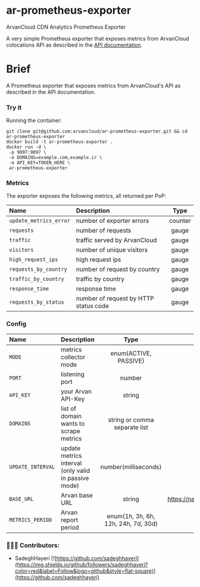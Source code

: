 # ar-prometheus-exporter
ArvanCloud CDN Analytics Prometheus Exporter

A very simple Prometheus exporter that exposes metrics from ArvanCloud colocations API as described in the [API documentation](https://www.arvancloud.com/docs/api/cdn/4.0).

# Brief
A Prometheus exporter that exposes metrics from ArvanCloud's API as described in the API documentation.

### Try it
Running the container:
```
git clone git@github.com:arvancloud/ar-prometheus-exporter.git && cd ar-prometheus-exporter
docker build -t ar-prometheus-exporter .
docker run -d \
 -p 9097:9097 \
 -e DOMAINS=example.com,example.ir \
 -e API_KEY=TOKEN_HERE \
 ar-prometheus-exporter
```

### Metrics
The exporter exposes the following metrics, all returned per PoP:

| Name                                 | Description                                               |  Type |
|:-------------------------------------|:----------------------------------------------------------|:-----:|
| `update_metrics_error`   | number of exporter errors | counter |
| `requests`     | number of requests  | gauge |
| `traffic` | traffic served by ArvanCloud                       | gauge |
| `visitors`        | number of unique visitors | gauge |
| `high_request_ips`        | high request ips                                     | gauge |
| `requests_by_country`    | number of request by country                                 | gauge |
| `traffic_by_country`      | traffic by country                      | gauge |
| `response_time`            | response time                     | gauge |
| `requests_by_status`               | number of request by HTTP status code                   | gauge |


### Config

| Name                                 | Description                                               |  Type | Default
|:-------------------------------------|:----------------------------------------------------------|:-----:|:--------:|
| `MODE` | metrics collector mode | enum(ACTIVE, PASSIVE) | PASSIVE
| `PORT` | listening port  | number | 9097
| `API_KEY` | your Arvan API-Key | string | -
| `DOMAINS` | list of domain wants to scrape metrics | string or comma separate list | -
| `UPDATE_INTERVAL` | update metrics interval (only valid in passive mode) | number(milliseconds) | 30000
| `BASE_URL` | Arvan base URL | string | https://napi.arvancloud.com/cdn/4.0
| `METRICS_PERIOD` | Arvan report period | enum(1h, 3h, 6h, 12h, 24h, 7d, 30d) | 3h

### 👨🏻‍💻 Contributors:
- SadeghHayeri [![https://github.com/sadeghhayeri](https://img.shields.io/github/followers/sadeghhayeri?color=red&label=Follow&logo=github&style=flat-square)](https://github.com/sadeghhayeri)
